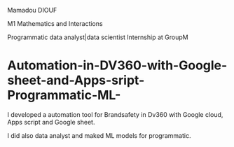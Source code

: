 Mamadou DIOUF 

M1 Mathematics and Interactions 

Programmatic data analyst|data scientist 
Internship at GroupM

# Automation-in-DV360-with-Google-sheet-and-Apps-sript-Programmatic-ML-

I developed a automation tool for Brandsafety in Dv360 with Google cloud, Apps script and Google sheet.

I did also data analyst and maked ML models for programmatic.

